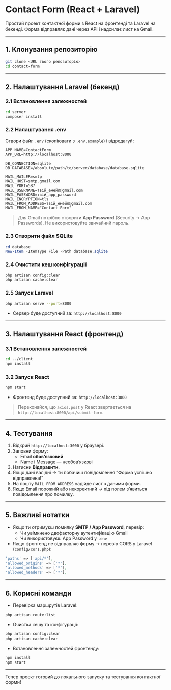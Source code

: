 # Contact Form (React + Laravel)

Простий проект контактної форми з React на фронтенді та Laravel на бекенді. Форма відправляє дані через API і надсилає лист на Gmail.

---

## 1. Клонування репозиторію

```bash
git clone <URL твого репозиторію>
cd contact-form
```

---

## 2. Налаштування Laravel (бекенд)

### 2.1 Встановлення залежностей
```bash
cd server
composer install
```

### 2.2 Налаштування .env

Створи файл `.env` (скопіювати з `.env.example`) і відредагуй:

```env
APP_NAME=ContactForm
APP_URL=http://localhost:8000

DB_CONNECTION=sqlite
DB_DATABASE=/absolute/path/to/server/database/database.sqlite

MAIL_MAILER=smtp
MAIL_HOST=smtp.gmail.com
MAIL_PORT=587
MAIL_USERNAME=твій_емейл@gmail.com
MAIL_PASSWORD=твій_app_password
MAIL_ENCRYPTION=tls
MAIL_FROM_ADDRESS=твій_емейл@gmail.com
MAIL_FROM_NAME="Contact Form"
```

> Для Gmail потрібно створити **App Password** (Security → App Passwords). Не використовуйте звичайний пароль.

### 2.3 Створити файл SQLite
```powershell
cd database
New-Item -ItemType File -Path database.sqlite
```

### 2.4 Очистити кеш конфігурації
```bash
php artisan config:clear
php artisan cache:clear
```

### 2.5 Запуск Laravel
```bash
php artisan serve --port=8000
```

- Сервер буде доступний за: `http://localhost:8000`

---

## 3. Налаштування React (фронтенд)

### 3.1 Встановлення залежностей
```bash
cd ../client
npm install
```

### 3.2 Запуск React
```bash
npm start
```

- Фронтенд буде доступний за: `http://localhost:3000`

> Переконайся, що `axios.post` у React звертається на `http://localhost:8000/api/submit-form`.

---

## 4. Тестування

1. Відкрий `http://localhost:3000` у браузері.  
2. Заповни форму:
   - Email **обов’язковий**
   - Name і Message — необов’язкові  
3. Натисни **Відправити**.  
4. Якщо дані валідні → ти побачиш повідомлення “Форма успішно відправлена!”  
5. На пошту `MAIL_FROM_ADDRESS` надійде лист з даними форми.  
6. Якщо Email порожній або некоректний → під полем з’явиться повідомлення про помилку.

---

## 5. Важливі нотатки

- Якщо ти отримуєш помилку **SMTP / App Password**, перевір:
  - Чи увімкнено двофакторну аутентифікацію Gmail
  - Чи використовуєш App Password у `.env`
- Якщо фронтенд не відправляє форму → перевір CORS у Laravel (`config/cors.php`):
```php
'paths' => ['api/*'],
'allowed_origins' => ['*'],
'allowed_methods' => ['*'],
'allowed_headers' => ['*'],
```

---

## 6. Корисні команди

- Перевірка маршрутів Laravel:
```bash
php artisan route:list
```
- Очистка кешу та конфігурації:
```bash
php artisan config:clear
php artisan cache:clear
```
- Встановлення залежностей фронтенду:
```bash
npm install
npm start
```

---

Тепер проект готовий до локального запуску та тестування контактної форми!

